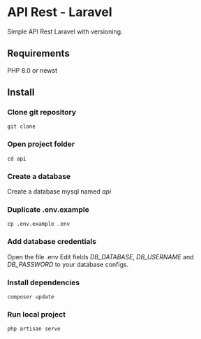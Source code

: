 # API Rest - Laravel
Simple API Rest Laravel with versioning.

## Requirements
PHP 8.0 or newst

## Install
### Clone git repository
```
git clone 
```

### Open project folder
```
cd api
```

### Create a database
Create a database mysql named *api*

### Duplicate .env.example
```
cp .env.example .env
```

### Add database credentials
Open the file .env
Edit fields *DB_DATABASE*, *DB_USERNAME* and *DB_PASSWORD* to your database configs.

### Install dependencies
```
composer update
```

### Run local project
```
php artisan serve
```
